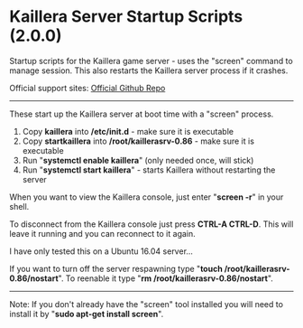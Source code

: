 # Kaillera Server Startup Scripts (2.0.0)
Startup scripts for the Kaillera game server - uses the "screen" command to manage session. This also restarts the Kaillera server process if it crashes.

Official support sites: [Official Github Repo](https://github.com/fstltna/KaillerasrvStartup)

---
These start up the Kaillera server at boot time with a "screen" process.

1. Copy **kaillera** into **/etc/init.d** - make sure it is executable
2. Copy **startkaillera** into **/root/kaillerasrv-0.86** - make sure it is executable
4. Run "**systemctl enable kaillera**" (only needed once, will stick)
5. Run "**systemctl start kaillera**" - starts Kaillera without restarting the server

When you want to view the Kaillera console, just enter "**screen -r**" in your shell.

To disconnect from the Kaillera console just press **CTRL-A CTRL-D**. This will leave it running and you can reconnect to it again.

I have only tested this on a Ubuntu 16.04 server...

If you want to turn off the server respawning type "**touch /root/kaillerasrv-0.86/nostart**". To reenable it type "**rm /root/kaillerasrv-0.86/nostart**".

---
Note: If you don't already have the "screen" tool installed you will need to install it by "**sudo apt-get install screen**".
